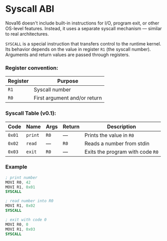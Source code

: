 # Syscall ABI

Nova16 doesn't include built-in instructions for I/O, program exit, or other OS-level features. Instead, it uses a separate syscall mechanism — similar to real architectures.

`SYSCALL` is a special instruction that transfers control to the runtime kernel. Its behavior depends on the value in register `R1` (the syscall number). Arguments and return values are passed through registers.

### Register convention:

| Register | Purpose                      |
|----------|------------------------------|
| `R1`     | Syscall number               |
| `R0`     | First argument and/or return |

### Syscall Table (v0.1):

| Code   | Name    | Args | Return | Description                      |
|--------|---------|------|--------|----------------------------------|
| `0x01` | `print` | `R0` | —      | Prints the value in `R0`         |
| `0x02` | `read`  | —    | `R0`   | Reads a number from stdin        |
| `0x03` | `exit`  | `R0` | —      | Exits the program with code `R0` |

### Example

```asm
; print number
MOVI R0, 42
MOVI R1, 0x01
SYSCALL

; read number into R0
MOVI R1, 0x02
SYSCALL

; exit with code 0
MOVI R0, 0
MOVI R1, 0x03
SYSCALL
